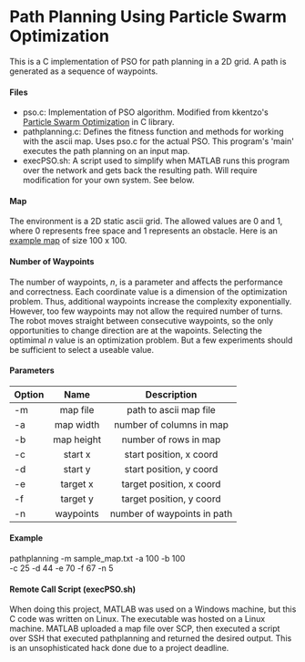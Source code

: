 # Path Planning Using Particle Swarm Optimization
This is a C implementation of PSO for path planning in a 2D grid. A path is generated as a sequence of waypoints.

#### Files
- pso.c: Implementation of PSO algorithm. Modified from kkentzo's [Particle Swarm Optimization](https://github.com/kkentzo/pso) in C library.
- pathplanning.c: Defines the fitness function and methods for working with the ascii map. Uses pso.c for the actual PSO. This program's 'main' executes the path planning on an input map.
- execPSO.sh: A script used to simplify when MATLAB runs this program over the network and gets back the resulting path. Will require modification for your own system. See below.

#### Map
The environment is a 2D static ascii grid. The allowed values are 0 and 1, where 0 represents free space and 1 represents an obstacle. Here is an [example map](sample_map.txt) of size 100 x 100.

#### Number of Waypoints
The number of waypoints, *n*, is a parameter and affects the performance and correctness. Each coordinate value is a dimension of the optimization problem. Thus, additional waypoints increase the complexity exponentially. However, too few waypoints may not allow the required number of turns. The robot moves straight between consecutive waypoints, so the only opportunities to change direction are at the wapoints. Selecting the optimimal *n* value is an optimization problem. But a few experiments should be sufficient to select a useable value.

#### Parameters

Option | Name       | Description                 |
------ | :--------: | :-------------------------: |
-m     | map file   | path to ascii map file      |
-a     | map width  | number of columns in map    |
-b     | map height | number of rows in map       |
-c     | start x    | start position, x coord     |
-d     | start y    | start position, y coord     |
-e     | target x   | target position, x coord    |
-f     | target y   | target position, y coord    |
-n     | waypoints  | number of waypoints in path |

#### Example
  pathplanning -m sample_map.txt -a 100 -b 100 \
   -c 25 -d 44 -e 70 -f 67 -n 5

#### Remote Call Script (execPSO.sh)
When doing this project, MATLAB was used on a Windows machine, but this C code was written on Linux. The executable was hosted
on a Linux machine. MATLAB uploaded a map file over SCP, then
executed a script over SSH that executed pathplanning and returned the desired output. This is an unsophisticated hack
done due to a project deadline. 
